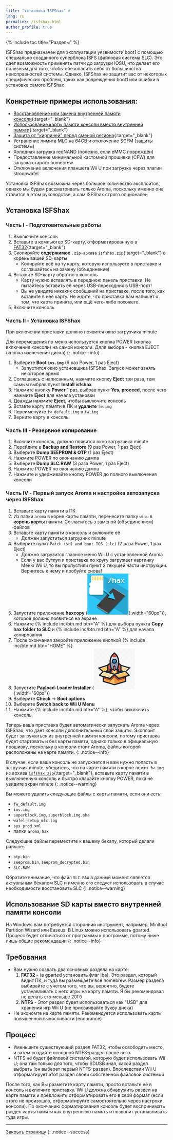 ```yaml
---
title: "Установка ISFShax" #
lang: ru
permalink: /isfshax.html
author_profile: true
---
```


{% include toc title="Разделы" %}

ISFShax предназначен для эксплуатации уязвимости boot1 с помощью специально созданного суперблока ISFS (файловая система SLC). Это даёт возможность применять патчи до загрузки IOSU, что делает его полезным для того, чтобы обезопасить себя от большинства неисправностей системы. Однако, ISFShax не защитит вас от некоторых специфических проблем, таких как повреждения boot1 или ошибки в установке самого ISFShax

## Конкретные примеры использования:
- [Восстановление или замена внутренней памяти консоли](https://gbatemp.net/threads/how-to-upgrading-rebuilding-wii-u-internal-memory-mlc.636309/){:target="_blank"}
- [Использование карты памяти консоли вместо внутренней памяти](https://gbatemp.net/threads/sdusb-the-modern-way-to-play-wii-u-games-from-sd-at-full-speed.655744/){:target="_blank"}
- [Защита от "кирпичей" перед сменой региона](wiiu-region-change){:target="_blank"}
- Устранение лимита MLC на 64GB и отключение SCFM (защиты системы)
- Холодная загрузка redNAND (полезно, если eMMC повреждён)
- Предоставление минимальной кастомной прошивки (CFW) для запуска старого homebrew
- Отключение включения планшета Wii U при загрузке через плагин stroopwafel

Установка ISFShax возможна через большое количество эксплойтов, однако мы будем рассматривать только Aroma, поскольку именно она ставится в этом руководстве, а сам ISFShax строго опционален

## Установка ISFShax
### Часть I - Подготовительные работы

1. Выключите консоль
1. Вставьте в компьютер SD-карту, отформатированную в [FAT32](https://customfw.xyz/format_sd){:target="_blank"}
1. Скопируйте **содержимое** `.zip-архива` [`isfshax.zip`](/files/isfshax.zip){:target="_blank"} в корень вашей SD-карты
	* Копируйте всё на ту карту, которую используете в приставке и соглашайтесь на замену (объединение)
1. Вставьте SD-карту обратно в консоль
	* Карту нужно вставлять в переднюю панель приставки. Не пытайтесь вставить её через USB-переходник в USB-порт!
	* Вы не увидите никаких сообщений на приставке, после того, как вставите в неё карту. Не ждите, что приставка вам напишет о том, что карта принята, или ещё чего-либо похожего.
1. Включите консоль

### Часть II - Установка ISFShax

При включении приставки должно появится окно загрузчика minute

Для перемещения по меню используется кнопка POWER (кнопка включения консоли) на самой консоли. Длля выбора - кнопка EJECT (кнопка извлечения диска)
{: .notice--info}

1. Выберите **Boot `ios.img`** (6 раз Power, 1 раз Eject)
	* Запустится окно установщика ISFShax. Запуск может занять некоторое время
1. Соглашаясь с написанным, нажмите кнопку **Eject** три раза, тем самым выбрав пункт **Install isfshax**
1. Нажмите кнопку **Power** 1 раз, выбрав пункт **Yes, proceed**, после чего нажмите **Eject** для начала установки 
1. Дважды нажмите **Eject**, чтобы выключить консоль
1. Вставте карту памяти в ПК и **удалите** `fw.img`
1. Переименуйте `fw_default.img` в `fw.img`
1. Верните карту в консоль

### Часть III - Резервное копирование 

1. Включите консоль, должно появится окно загрузчика minute 
1. Перейдите в **Backup and Restore** (9 раз Power, 1 раз Eject)
1. Выберите **Dump SEEPROM & OTP** (1 раз Eject)
1. Нажмите POWER по окончанию дампа
1. Выберите **Dump SLC.RAW** (3 раза Power, 1 раз Eject)
1. Нажмите POWER по окончанию дампа
1. Нажмите и удерживайте кнопку POWER до полного выключения консоли 

### Часть IV - Первый запуск Aroma и настройка автозапуска через ISFShax

1. Вставьте карту памяти в ПК 
1. Из папки `aroma` в корне карты памяти, перенесите папку `wiiu` в **корень карты** памяти. Согласитесь з заменой (объединением) файлов
1. Вставьте карту памяти в консоль и включите её
	* Должен запуститься загрузчик minute 
1. Выберите пункт `Patch (sd) and boot IOS (slc)` (2 раза Power, 1 раз Eject)
	* Должно загрузится главное меню Wii U с установленной Aroma 
	* Если у вас бутлуп и приставка по кругу загружает картинку Меню Wii U, то вы пропустили пункт 2 текущей части инструкции. Вернитесь к нему и пробуйте снова! 
1. Запустите приложение **haxcopy** (![](/images/apps/haxcopy.png){:width="60px"}), которое должно появиться на экране
1. Нажмите {% include inc/btn.md btn="A" %} для выбора пункта **Copy hax folder to SLC** и {% include inc/btn.md btn="A" %} для начала копирования
1. После окончания закройте приложение кнопкой {% include inc/btn.md btn="HOME" %}
1. Запустите **Payload-Loader Installer** (![](/images/apps/payload-loader.png){:width="60px"})
1. Выберите **Check** -> **Boot options**
1. Выберите **Switch back to Wii U Menu**
1. Нажмите {% include inc/btn.md btn="A" %}, чтобы выключить консоль

Теперь ваша приставка будет автоматически запускать Aroma через ISFShax, что даёт консоли дополнительный слой защиты. Эксплойт будет загружаться из внутренней памяти консоли, потому приставка будет стартовать и без карты памяти, однако только в официальную прошивку, поскольку в консоли стоит Aroma, файлы которой расположены на карте памяти.
{: .notice--info}

В случае, если ваша консоль не запускается и вам нужно попасть в загрузчик minute, убедитесь, что на карте памяти в корне лежит `fw.img` из архива [`isfshax.zip`](https://github.com/rashevskyv/wiiu/releases/latest){:target="_blank"}, вставьте карту памяти в выключенную консоль и быстро клацайте кнопку POWER, пока не увидите экран minute 
{: .notice--warning}

Вы можете удалить следующие файлы с карты памяти, если они есть: 
* `fw_default.img`
* `ios.img`
* `superblock.img`, `superblock.img.sha`
* `wafel_setup_mlc.log`
* `sys_prod.xml`
* папки `aroma`, `hax` 

Следующие файлы переместите к вашему бекапу, который делали раньше: 
* `otp.bin`
* `seeprom.bin`, `seeprom_decrypted.bin`
* `SLC.RAW`

Обратите внимание, что файл `SLC.RAW` в данный момент является актуальным бекапом SLC и именно его следует использовать в случае необходимости восстановить SLC 
{: .notice--warning}

## Использование SD карты вместо внутренней памяти консоли  

На Windows вам потребуется сторонний инструмент, например, Minitool Partition Wizard или Easeus. В Linux можно использовать gparted. Процесс будет отличаться от программы к программе, потому ниже лишь общие рекомендации
{: .notice--info}

## Требования
- Вам нужно создать два основных раздела на карте:
    1. **FAT32** - (в gparted установить флаг lba). Это раздел, который видит ПК, и туда вы размещаете все homebrew. Размер раздела выбирайте с учетом того, что вы, вероятно, будете устанавливать с него игры на карту памяти. Я бы рекомендовал не делать его меньше 20Гб
    2. **NTFS** - Этот раздел будет использоваться как "USB" для хранения игр Wii U (не присваивайте букву диска)
- Не экономте на карте памяти. Рекомендуется использовать карты повышенной выносливости (endurance)

## Процесс
- Уменьшите существующий раздел FAT32, чтобы освободить место, и затем создайте основной NTFS-раздел после него. 
- NTFS не будет файловой системой, которую будет использовать Wii U; она там только для того, чтобы SDUSB знал, какой раздел выбрать (он выберет первый NTFS-раздел). Впоследствии Wii U отформатирует этот раздел своей собственной файловой системой

После того, как Вы разметите карту памяти, просто вставьте её в консоль и включите приставку. Wii U должна обнаружить раздел на карте памяти и предложить отформатировать его в свой формат (если этого не произошло, отформатируйте самостоятельно через настроки консоли). По окончанию форматирования консоль будет воспринимать раздел карты памяти как внутреннюю память и позволит устанавливать туда игры. 

___

[Закрыть страницу](javascript:window.close();)
{: .notice--success}